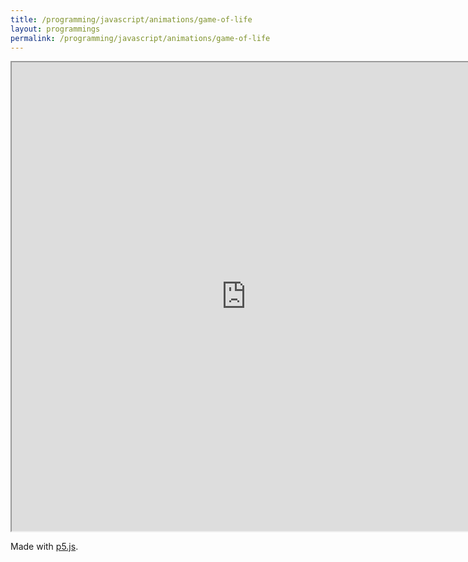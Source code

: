 ```yaml
---
title: /programming/javascript/animations/game-of-life
layout: programmings
permalink: /programming/javascript/animations/game-of-life
---
```


<!-- <h1>Game of life</h1> -->

<iframe src="https://editor.p5js.org/Plotkine/present/I0OtMYTba" width="750px" height="750px" frameBorder="1" title="game of life"></iframe>

<p>Made with <a href="https://p5js.org/" target="_blank" rel="noopener noreferrer">p5.js</a>.</p>
